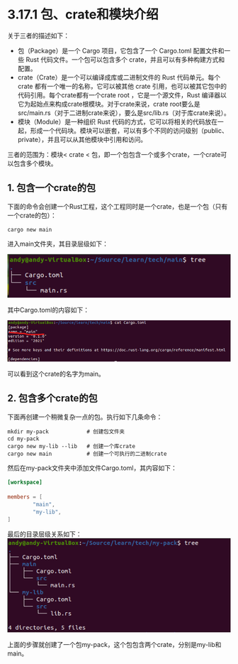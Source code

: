 # 3.17.1 包、crate和模块介绍
关于三者的描述如下：

- 包（Package）是一个 Cargo 项目，它包含了一个 Cargo.toml 配置文件和一些 Rust 代码文件。一个包可以包含多个 crate，并且可以有多种构建方式和配置。
- crate（Crate）是一个可以编译成库或二进制文件的 Rust 代码单元。每个 crate 都有一个唯一的名称，它可以被其他 crate 引用，也可以被其它包中的代码引用。每个crate都有一个crate root ，它是一个源文件，Rust 编译器以它为起始点来构成crate根模块。对于crate来说，crate root要么是src/main.rs（对于二进制crate来说），要么是src/lib.rs（对于库crate来说）。
- 模块（Module）是一种组织 Rust 代码的方式，它可以将相关的代码放在一起，形成一个代码块。模块可以嵌套，可以有多个不同的访问级别（public、private），并且可以从其他模块中引用和访问。

三者的范围为：模块< crate < 包，即一个包包含一个或多个crate，一个crate可以包含多个模块。

## 1. 包含一个crate的包
下面的命令会创建一个Rust工程，这个工程同时是一个crate，也是一个包（只有一个crate的包）：
```
cargo new main
```

进入main文件夹，其目录层级如下：

![注释](../../assets/35.png)

其中Cargo.toml的内容如下：

![注释](../../assets/36.png)

可以看到这个crate的名字为main。

## 2. 包含多个crate的包
下面再创建一个稍微复杂一点的包。执行如下几条命令：
```
mkdir my-pack            # 创建包文件夹
cd my-pack
cargo new my-lib --lib   # 创建一个库crate
cargo new main           # 创建一个可执行的二进制crate
```

然后在my-pack文件夹中添加文件Cargo.toml，其内容如下：
```TOML
[workspace]

members = [
        "main",
        "my-lib",
]
```
最后的目录层级关系如下：
![注释](../../assets/37.png)

上面的步骤就创建了一个包my-pack，这个包包含两个crate，分别是my-lib和main。
